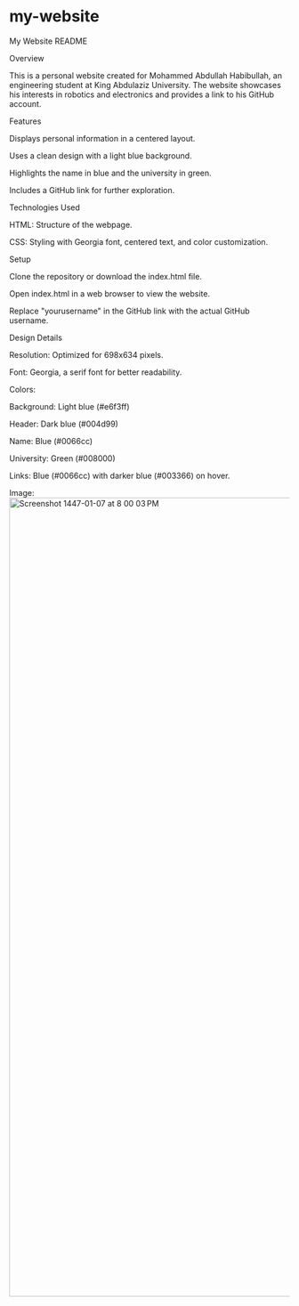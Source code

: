 # my-website
My Website README

Overview

This is a personal website created for Mohammed Abdullah Habibullah, an engineering student at King Abdulaziz University. The website showcases his interests in robotics and electronics and provides a link to his GitHub account.

Features





Displays personal information in a centered layout.



Uses a clean design with a light blue background.



Highlights the name in blue and the university in green.



Includes a GitHub link for further exploration.

Technologies Used





HTML: Structure of the webpage.



CSS: Styling with Georgia font, centered text, and color customization.

Setup





Clone the repository or download the index.html file.



Open index.html in a web browser to view the website.



Replace "yourusername" in the GitHub link with the actual GitHub username.

Design Details





Resolution: Optimized for 698x634 pixels.



Font: Georgia, a serif font for better readability.



Colors:

Background: Light blue (#e6f3ff)

Header: Dark blue (#004d99)

Name: Blue (#0066cc)

University: Green (#008000)

Links: Blue (#0066cc) with darker blue (#003366) on hover.

Image:
<img width="1436" alt="Screenshot 1447-01-07 at 8 00 03 PM" src="https://github.com/user-attachments/assets/fc7e7d72-e4fc-4a30-aba6-71817a5548e1" />
